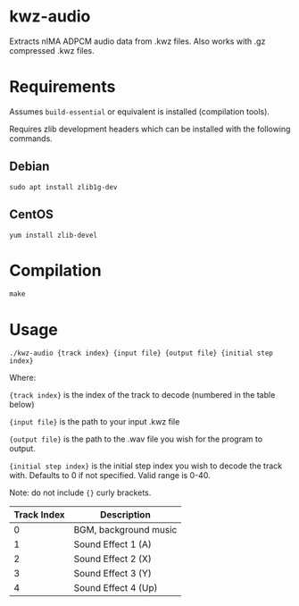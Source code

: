 # kwz-audio
Extracts nIMA ADPCM audio data from .kwz files. Also works with .gz compressed .kwz files.


# Requirements
Assumes `build-essential` or equivalent is installed (compilation tools).

Requires zlib development headers which can be installed with the following commands.

## Debian
```shell
sudo apt install zlib1g-dev
```

## CentOS
```shell
yum install zlib-devel
```


# Compilation
```shell
make
```


# Usage
```shell
./kwz-audio {track index} {input file} {output file} {initial step index}
```

Where:

`{track index}` is the index of the track to decode (numbered in the table below)

`{input file}` is the path to your input .kwz file

`{output file}` is the path to the .wav file you wish for the program to output.

`{initial step index}` is the initial step index you wish to decode the track with. Defaults to 0 if not specified. Valid range is 0-40.

Note: do not include `{}` curly brackets.

| Track Index | Description           |
|-------------|-----------------------|
| 0           | BGM, background music |
| 1           | Sound Effect 1 (A)    |
| 2           | Sound Effect 2 (X)    |
| 3           | Sound Effect 3 (Y)    |
| 4           | Sound Effect 4 (Up)   |

